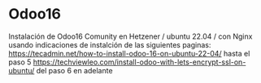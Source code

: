 # Odoo16
Instalación de Odoo16   Comunity en Hetzener / ubuntu 22.04 / con Nginx 
usando indicaciones de instalción de las siguientes paginas:
https://tecadmin.net/how-to-install-odoo-16-on-ubuntu-22-04/ hasta el paso 5
https://techviewleo.com/install-odoo-with-lets-encrypt-ssl-on-ubuntu/ del paso 6 en adelante

